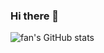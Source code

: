### Hi there 👋

<!--
**fans2619/fans2619** is a ✨ _special_ ✨ repository because its `README.md` (this file) appears on your GitHub profile.

Here are some ideas to get you started:

- 🔭 I’m currently working on ...
- 🌱 I’m currently learning ...
- 👯 I’m looking to collaborate on ...
- 🤔 I’m looking for help with ...
- 💬 Ask me about ...
- 📫 How to reach me: ...
- 😄 Pronouns: ...
- ⚡ Fun fact: ...
-->

![fan's GitHub stats](https://github-readme-stats.vercel.app/api?username=fan&count_private=true&show_icons=true&include_all_commits=true&bg_color=30,e96443,904e95&title_color=fff&text_color=fff)
